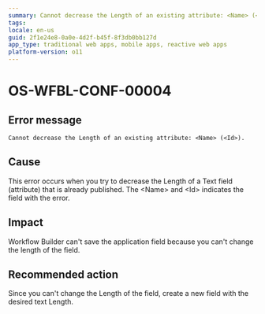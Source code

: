 ```yaml
---
summary: Cannot decrease the Length of an existing attribute: <Name> (<Id>).
tags:
locale: en-us
guid: 2f1e24e8-0a0e-4d2f-b45f-8f3db0bb127d
app_type: traditional web apps, mobile apps, reactive web apps
platform-version: o11
---
```


# OS-WFBL-CONF-00004

## Error message

`Cannot decrease the Length of an existing attribute: <Name> (<Id>).`

## Cause

This error occurs when you try to decrease the Length of a Text field (attribute) that is already published.
The &lt;Name&gt; and &lt;Id&gt; indicates the field with the error.

## Impact

Workflow Builder can't save the application field because you can't change the length of the field. 

## Recommended action

Since you can't change the Length of the field, create a new field with the desired text Length.
